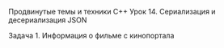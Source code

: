 Продвинутые темы и техники C++
Урок 14. Сериализация и десериализация JSON

Задача 1. Информация о фильме с кинопортала